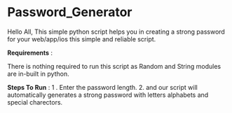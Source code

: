 # Password_Generator

Hello All,
This simple python script helps you in creating a strong password for your web/app/ios this simple and reliable script. 

**Requirements** :

There is nothing required to run this script as Random and String modules are in-built in python.

**Steps To Run** :
1 . Enter the password length.
2. and our script will automatically generates a strong password with letters alphabets and special charectors.
